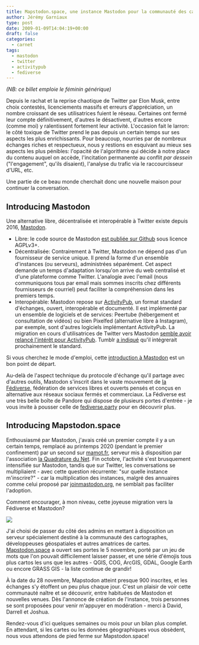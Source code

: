 ```yaml
---
title: Mapstodon.space, une instance Mastodon pour la communauté des cartographes
author: Jérémy Garniaux
type: post
date: 2009-01-09T14:04:19+00:00
draft: false
categories:
  - carnet
tags:
  - mastodon
  - twitter
  - activitypub
  - fediverse
---
```


*(NB: ce billet emploie le féminin générique)*

Depuis le rachat et la reprise chaotique de Twitter par Elon Musk, entre choix contestés, licenciements massifs et erreurs d'appréciation, un nombre croissant de ses utilisatrices fuient le réseau. Certaines ont fermé leur compte définitivement, d'autres le désactivent, d'autres encore (comme moi) y ralentissent fortement leur activité. L'occasion fait le larron: le côté toxique de Twitter prend le pas depuis un certain temps sur ses aspects les plus enrichissants. Pour beaucoup, nourries par de nombreux échanges riches et respectueux, nous y restions en esquivant au mieux ses aspects les plus pénibles: l'opacité de l'algorithme qui décide à notre place du contenu auquel on accède, l'incitation permanente au conflit *par dessein* ("l'engagement", qu'ils disaient), l'analyse du trafic via le raccourcisseur d'URL, etc. 

Une partie de ce beau monde cherchait donc une nouvelle maison pour continuer la conversation.

## Introducing Mastodon

Une alternative libre, décentralisée et interopérable à Twitter existe depuis 2016, [Mastodon](https://en.wikipedia.org/wiki/Mastodon_(software)). 
- Libre: le code source de Mastodon [est publiée sur Github](https://github.com/mastodon/mastodon) sous licence AGPLv3+.
- Décentralisée: Contrairement à Twitter, Mastodon ne dépend pas d'un fournisseur de service unique. Il prend la forme d'un ensemble d'instances (ou serveurs), administrées séparément. Cet aspect demande un temps d'adaptation lorsqu'on arrive du web centralisé et d'une plateforme comme Twitter. L'analogie avec l'email (nous communiquons tous par email mais sommes inscrits chez différents fournisseurs de courriel) peut faciliter la compréhension dans les premiers temps.
- Interopérable: Mastodon repose sur [ActivityPub](https://fr.wikipedia.org/wiki/ActivityPub), un format standard d'échanges, ouvert, interopérable et documenté. Il est implémenté par un ensemble de logiciels et de services: Peertube (hébergement et consultation de vidéos) ou bien Pixelfed (alternative libre à Instagram), par exemple, sont d'autres logiciels implémentant ActivityPub. La migration en cours d'utilisatrices de Twitter vers Mastodon [semble avoir relancé l'intérêt pour ActivityPub](https://thenewstack.io/devs-are-excited-by-activitypub-open-protocol-for-mastodon/). Tumblr [a indiqué](https://techcrunch.com/2022/11/21/tumblr-to-add-support-for-activitypub-the-social-protocol-powering-mastodon-and-other-apps) qu'il intégrerait prochainement le standard. 

Si vous cherchez le mode d'emploi, cette [introduction à Mastodon](https://www.numerama.com/tech/246684-debuter-sur-mastodon-9-questions-pour-tout-comprendre-au-reseau-social-decentralise.html) est un bon point de départ. 

Au-delà de l'aspect technique du protocole d'échange qu'il partage avec d'autres outils, Mastodon s'inscrit dans le vaste mouvement de [la Fédiverse](https://fr.wikipedia.org/wiki/Fediverse), fédération de services libres et ouverts pensés et conçus en alternative aux réseaux sociaux fermés et commerciaux. La Fédiverse est une très belle boîte de Pandore qui dispose de plusieurs portes d'entrée - je vous invite à pousser celle de [fediverse.party](https://fediverse.party) pour en découvrir plus. 


## Introducing Mapstodon.space

Enthousiasmé par Mastodon, j'avais créé un premier compte il y a un certain temps, remplacé au printemps 2020 (pendant le premier confinement) par un second sur [mamot.fr](https://mamot.fr), serveur mis à disposition par l'association [la Quadrature du Net](https://www.laquadrature.net/). Fin octobre, l'activité s'est brusquement intensifiée sur Mastodon, tandis que sur Twitter, les conversations se multipliaient - avec cette question récurrente: "sur quelle instance m'inscrire?" - car la multiplication des instances, malgré des annuaires comme celui proposé par [joinmastodon.org](https://joinmastodon.org), ne semblait pas faciliter l'adoption.

Comment encourager, à mon niveau, cette joyeuse migration vers la Fédiverse et Mastodon? 

![](albums/mapstodon/accueil.png)

J'ai choisi de passer du côté des admins en mettant à disposition un serveur spécialement destiné à la communauté des cartographes, développeuses géospatiales et autres amatrices de cartes. [Mapstodon.space](https://mapstodon.space) a ouvert ses portes le 5 novembre, porté par un jeu de mots que l'on pouvait difficilement laisser passer, et une série d'émojis tous plus cartos les uns que les autres - QGIS, COG, ArcGIS, GDAL, Google Earth ou encore GRASS GIS - la liste continue de grandir!

À la date du 28 novembre, Mapstodon atteint presque 900 inscrites, et les échanges s'y étoffent un peu plus chaque jour. C'est un plaisir de voir cette communauté naître et se découvrir, entre habituées de Mastodon et nouvelles venues. Dès l'annonce de création de l'instance, trois personnes se sont proposées pour venir m'appuyer en modération - merci à David, Darrell et Joshua.

Rendez-vous d'ici quelques semaines ou mois pour un bilan plus complet. En attendant, si les cartes ou les données géographiques vous obsèdent, nous vous attendons de pied ferme sur Mapstodon.space!